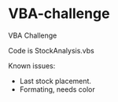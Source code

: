 # VBA-challenge

VBA Challenge

Code is StockAnalysis.vbs

Known issues:

- Last stock placement.
- Formating, needs color

